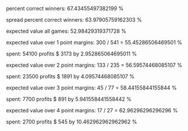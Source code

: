 percent correct winners:  67.43455497382199 %

spread percent correct winners:  63.97905759162303 %

expected value all games:  52.98429319371728 %

expected value over 1 point margins:  300 / 541 = 55.45286506469501 %

spent: 54100 profits $ 3173  by 2.952865064695011 %

expected value over 2 point margins:  133 / 235 = 56.59574468085107 %

spent: 23500 profits $ 1891  by 4.09574468085107 %

expected value over 3 point margins:  45 / 77 = 58.44155844155844 %

spent: 7700 profits $ 891  by 5.941558441558442 %

expected value over 4 point margins:  17 / 27 = 62.96296296296296 %

spent: 2700 profits $ 545 by  10.462962962962962 %
